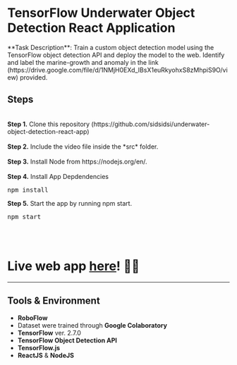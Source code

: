 # TensorFlow Underwater Object Detection React Application
<p>**Task Description**: Train a custom object detection model using the TensorFlow object detection API and deploy the model to the web. Identify and label the marine-growth and anomaly in the link (https://drive.google.com/file/d/1NMjH0EXd_IBsX1euRkyohxS8zMhpiS9O/view) provided.

## Steps
<br />
<b>Step 1.</b> Clone this repository (https://github.com/sidsidsi/underwater-object-detection-react-app)
<br/><br/>
<b>Step 2.</b> Include the video file inside the *src* folder.
<br/><br/>
<b>Step 3.</b> Install Node from https://nodejs.org/en/.
<br/><br/>
<b>Step 4.</b> Install App Depdendencies 
<pre>npm install</pre>
<b>Step 5.</b> Start the app by running npm start.</a> 
<pre>npm start</pre>
<br/><br/>

# Live web app [here](https://underwater-object-detection-react-app.vercel.app)! 🧐🔱
---
## Tools & Environment
* **RoboFlow**
* Dataset were trained through **Google Colaboratory**
* **TensorFlow** ver. 2.7.0
* **TensorFlow Object Detection API**
* **TensorFlow.js**
* **ReactJS** & **NodeJS**



